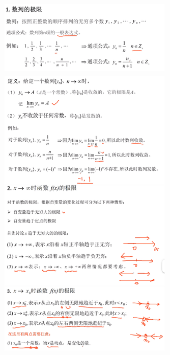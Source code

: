![](../../photo/Pasted%20image%2020240319210443.png)

![](../../photo/Pasted%20image%2020240319210517.png)
![](../../photo/Pasted%20image%2020240319210618.png)
![](../../photo/Pasted%20image%2020240319210801.png)
